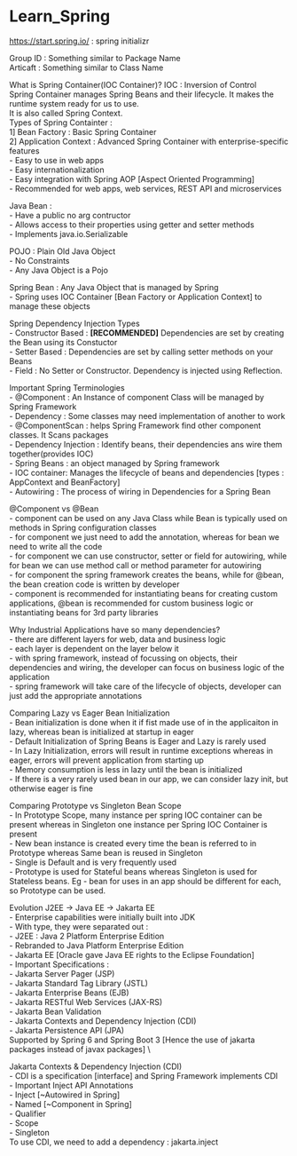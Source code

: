 # Learn_Spring

https://start.spring.io/ : spring initializr

Group ID : Something similar to Package Name \
Articaft : Something similar to Class Name 

What is Spring Container(IOC Container)? IOC : Inversion of Control\
Spring Container manages Spring Beans and their lifecycle. It makes the runtime system ready for us to use.\
It is also called Spring Context.\
 Types of Spring Containter : \
 1] Bean Factory : Basic Spring Container\
 2] Application Context : Advanced Spring Container with enterprise-specific features\
    - Easy to use in web apps\
    - Easy internationalization\
    - Easy integration with Spring AOP [Aspect Oriented Programming]\
    - Recommended for web apps, web services, REST API and microservices 

Java Bean : \
    - Have a public no arg contructor\
    - Allows access to their properties using getter and setter methods\
    - Implements java.io.Serializable

POJO : Plain Old Java Object \
    - No Constraints\
    - Any Java Object is a Pojo

Spring Bean : Any Java Object that is managed by Spring \
    - Spring uses IOC Container [Bean Factory or Application Context] to manage these objects

Spring Dependency Injection Types \
    - Constructor Based : **[RECOMMENDED]** Dependencies are set by creating the Bean using its Constuctor \
    - Setter Based : Dependencies are set by calling setter methods on your Beans \
    - Field : No Setter or Constructor. Dependency is injected using Reflection. 

Important Spring Terminologies \
    - @Component : An Instance of component Class will be managed by Spring Framework \
    - Dependency : Some classes may need implementation of another to work \
    - @ComponentScan : helps Spring Framework find other component classes. It Scans packages \
    - Dependency Injection : Identify beans, their dependencies ans wire them together(provides IOC) \
    - Spring Beans : an object managed by Spring framework \
    - IOC container: Manages the lifecycle of beans and dependencies [types : AppContext and BeanFactory] \
    - Autowiring : The process of wiring in Dependencies for a Spring Bean

@Component vs @Bean \
    - component can be used on any Java Class while Bean is typically used on methods in Spring configuration classes \
    - for component we just need to add the annotation, whereas for bean we need to write all the code \
    - for component we can use constructor, setter or field for autowiring, while for bean we can use method call or method parameter for autowiring \
    - for component the spring framework creates the beans, while for @bean, the bean creation code is written by developer \
    - component is recommended for instantiating beans for creating custom applications, @bean is recommended for custom business logic or instantiating beans for 3rd party libraries 

Why Industrial Applications have so many dependencies? \
    - there are different layers for web, data and business logic \
    - each layer is dependent on the layer below it \
    - with spring framework, instead of focussing on objects, their dependencies and wiring, the developer can focus on business logic of the application \
    - spring framework will take care of the lifecycle of objects, developer can just add the appropriate annotations 


Comparing Lazy vs Eager Bean Initialization \
    - Bean initialization is done when it if fist made use of in the applicaiton
in lazy, whereas bean is initialized at startup in eager \
    - Default Initialization of Spring Beans is Eager and Lazy is rarely used \
    - In Lazy Initialization, errors will result in runtime exceptions whereas
in eager, errors will prevent application from starting up \
    - Memory consumption is less in lazy until the bean is initialized \
    - If there is a very rarely used bean in our app, we can consider lazy init, but otherwise eager is fine


Comparing Prototype vs Singleton Bean Scope \
    - In Prototype Scope, many instance per spring IOC container can be present whereas 
in Singleton one instance per Spring IOC Container is present \
    - New bean instance is created every time the bean is referred to in Prototype
whereas Same bean is reused in Singleton \
    - Single is Default and is very frequently used \
    - Prototype is used for Stateful beans whereas Singleton is used for Stateless beans.
Eg - bean for uses in an app should be different for each, so Prototype can be used.


Evolution J2EE -> Java EE -> Jakarta EE \
    - Enterprise capabilities were initially built into JDK \
    - With type, they were separated out : \
        - J2EE : Java 2 Platform Enterprise Edition \
        - Rebranded to Java Platform Enterprise Edition \
        - Jakarta EE [Oracle gave Java EE rights to the Eclipse Foundation] \
            - Important Specifications : \
                - Jakarta Server Pager (JSP) \
                - Jakarta Standard Tag Library (JSTL) \
                - Jakarta Enterprise Beans (EJB) \
                - Jakarta RESTful Web Services (JAX-RS) \
                - Jakarta Bean Validation \
                - Jakarta Contexts and Dependency Injection (CDI) \
                - Jakarta Persistence API (JPA) \
                Supported by Spring 6 and Spring Boot 3 [Hence the use of jakarta packages instead of javax packages] \


Jakarta Contexts & Dependency Injection (CDI) \
    - CDI is a specification [interface] and Spring Framework implements CDI \
    - Important Inject API Annotations \
        - Inject [~Autowired in Spring] \
        - Named [~Component in Spring] \
        - Qualifier \
        - Scope \
        - Singleton \
To use CDI, we need to add a dependency : jakarta.inject

















